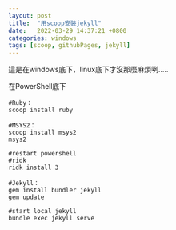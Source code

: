 ```yaml
---
layout: post
title:  "用scoop安裝jekyll"
date:   2022-03-29 14:37:21 +0800
categories: windows
tags: [scoop, githubPages, jekyll]
---
```

 
 這是在windows底下，linux底下才沒那麼麻煩咧.....

 在PowerShell底下

```batch
#Ruby：
scoop install ruby

#MSYS2：
scoop install msys2
msys2

#restart powershell
#ridk
ridk install 3

#Jekyll：
gem install bundler jekyll
gem update

#start local jekyll
bundle exec jekyll serve

```
